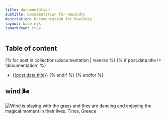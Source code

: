 ```yaml
---
title: documentation
subtitle: Documentation for Huwindty
description: Documentation for Huwindty.
layout: base.njk
ismarkdown: true
---
```


## Table of content

{% for post in collections.documentation | reverse %}
{% if post.data.title != 'documentation' %}
- [{{post.data.title}}]({{post.url}})
{% endif %}
{% endfor %}

## wind 🌬️

![Wind is playing with the grass and they are dancing and enjoying the magical moment in their lives. Tinos, Greece](/documentation/vera.jpg)

